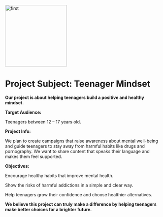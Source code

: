 <img width="200" height="200" alt="first" src="https://github.com/user-attachments/assets/efc093c2-5e18-455a-b8ed-96f64f35a02b" />

# Project Subject\: Teenager Mindset

**Our project is about helping teenagers build a positive and healthy mindset.**

**Target Audience\:**

Teenagers between 12 – 17 years old.

**Project Info\:**

We plan to create campaigns that raise awareness about mental well-being
and guide teenagers to stay away from harmful habits like drugs and pornography.
We want to share content that speaks their language and makes them feel supported.

**Objectives\:**

Encourage healthy habits that improve mental health.

Show the risks of harmful addictions in a simple and clear way.

Help teenagers grow their confidence and choose healthier alternatives.

**We believe this project can truly make a difference by helping teenagers make better choices for a brighter future.**
